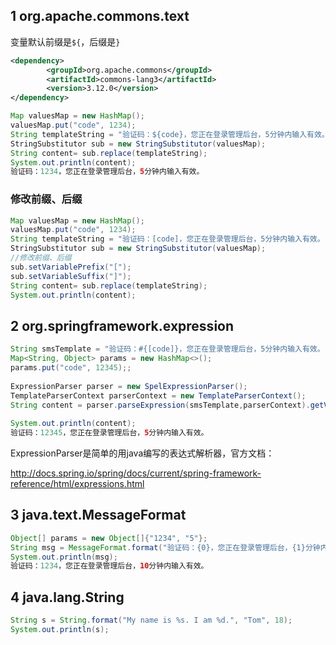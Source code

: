 ## 1 org.apache.commons.text

变量默认前缀是`${`，后缀是`}`
```xml
<dependency>
        <groupId>org.apache.commons</groupId>
        <artifactId>commons-lang3</artifactId>
        <version>3.12.0</version>
</dependency>
```
```java
Map valuesMap = new HashMap();
valuesMap.put("code", 1234);
String templateString = "验证码：${code}，您正在登录管理后台，5分钟内输入有效。";
StringSubstitutor sub = new StringSubstitutor(valuesMap);
String content= sub.replace(templateString);
System.out.println(content);
验证码：1234，您正在登录管理后台，5分钟内输入有效。
```
### 修改前缀、后缀
```java
Map valuesMap = new HashMap();
valuesMap.put("code", 1234);
String templateString = "验证码：[code]，您正在登录管理后台，5分钟内输入有效。";
StringSubstitutor sub = new StringSubstitutor(valuesMap);
//修改前缀、后缀
sub.setVariablePrefix("[");
sub.setVariableSuffix("]");
String content= sub.replace(templateString);
System.out.println(content);
```

## 2 org.springframework.expression
```java
String smsTemplate = "验证码：#{[code]}，您正在登录管理后台，5分钟内输入有效。";
Map<String, Object> params = new HashMap<>();
params.put("code", 12345);;
 
ExpressionParser parser = new SpelExpressionParser();
TemplateParserContext parserContext = new TemplateParserContext();
String content = parser.parseExpression(smsTemplate,parserContext).getValue(params, String.class);
 
System.out.println(content);
验证码：12345，您正在登录管理后台，5分钟内输入有效。
```
ExpressionParser是简单的用java编写的表达式解析器，官方文档：

http://docs.spring.io/spring/docs/current/spring-framework-reference/html/expressions.html

## 3 java.text.MessageFormat
```java
Object[] params = new Object[]{"1234", "5"};
String msg = MessageFormat.format("验证码：{0}，您正在登录管理后台，{1}分钟内输入有效。", params);
System.out.println(msg);
验证码：1234，您正在登录管理后台，10分钟内输入有效。
```
## 4 java.lang.String
```java
String s = String.format("My name is %s. I am %d.", "Tom", 18);
System.out.println(s);
```